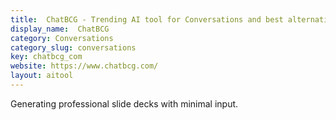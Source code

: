 ```yaml
---
title:  ChatBCG - Trending AI tool for Conversations and best alternatives
display_name:  ChatBCG
category: Conversations
category_slug: conversations
key: chatbcg_com
website: https://www.chatbcg.com/
layout: aitool
---
```


Generating professional slide decks with minimal input.
